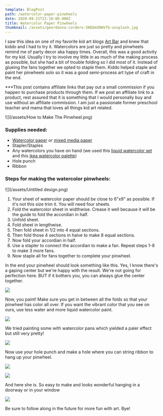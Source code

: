 ```yaml
---
template: BlogPost
path: /watercolor-paper-pinwheels
date: 2020-09-21T22:10:00.000Z
title: Watercolor Paper Pinwheels
thumbnail: /assets/geordanna-cordero-5NE6mX0WVfQ-unsplash.jpg
---
```

I saw this idea on one of my favorite kid art blogs [Art Bar](https://www.artbarblog.com/watercolor-paper-pinwheels/) and knew that kiddo and I had to try it. Watercolors are just so pretty and pinwheels remind me of party decor aka happy times. Overall, this was a good activity for my kid. Usually I try to involve my little in as much of the making process as possible, but she had a bit of trouble folding so I did most of it. Instead of glueing the fans together we opted to staple them. Kiddo helped staple and paint her pinwheels solo so it was a good semi-process art type of craft in the end. 

\*\**This post contains affiliate links that pay out a small commission if you happen to purchase products through them.  If we post an affiliate link to a product, rest assured that it is something that I would personally buy and use without an affiliate commission. I am just a passionate former preschool teacher and mama that loves all things kid art related. 

![](/assets/How to Make The Pinwheel.png)

### Supplies needed:

* [Watercolor paper](https://www.amazon.com/Bee-Paper-Watercolor-6-Inch-1153P50-609/dp/B0044SAXKQ/ref=sr_1_1?crid=1G5M8VIK6XLWZ&dchild=1&keywords=aquabee+paper+100%25cotton&qid=1600711121&sprefix=aqua+bee+paper%2Caps%2C208&sr=8-1) or [mixed media paper](https://amzn.to/3gBpLSp)
* Stapler/Staples
* Any watercolors you have on hand (we used this [liquid watercolor set](https://www.amazon.com/Dr-Ph-Martins-Radiant-Concentrated/dp/B000P7V3T0/ref=sr_1_1?crid=1FMW3U3P5MPFJ&dchild=1&keywords=dr+ph+martins+radiant+concentrated+watercolor&qid=1600711490&sprefix=dr+ph+martins%2Caps%2C273&sr=8-1) and this [ikea watercolor palette](https://www.ikea.com/us/en/p/mala-watercolor-box-mixed-colors-assorted-colors-20193267/))
* Hole punch
* Ribbon

### Steps for making the watercolor pinwheels:

![](/assets/Untitled design.png)

1. Your sheet of watercolor paper should be close to 6"x9" as possible. If it's not this size trim it. You will need four sheets.
2. Fold the watercolor sheet in widthwise. Crease it well because it will be the guide to fold the accordian in half. 
3. Unfold sheet.
4. Fold sheet in lengthwise. 
5. Then fold sheet in 1/2 into 4 equal sections. 
6. Then fold those 4 sections in halve to make 8 equal sections.
7. Now fold your accordian in half. 
8. Use a stapler to connect the accordian to make a fan. Repeat steps 1-8 to make 3 more fans. 
9. Now staple all for fans together to complete your pinwheel.

In the end your pinwheel should look something like this. Yes, I know there's a gaping center but we're happy with the result. We're not going for perfection here. BUT if it bothers you, you can always glue the center together.

![](/assets/IMG_8741.jpeg)

Now, you paint! Make sure you get in between all the folds so that your pinwheel has color all over. If you want the vibrant color that you see on ours, use less water and more liquid watercolor paint. 

![](/assets/IMG_4515.jpeg)

We tried painting some with watercolor pans which yielded a paler effect but still very pretty!

![](/assets/IMG_4519.jpeg)

Now use your hole punch and make a hole where you can string ribbon to hang up your pinwheel.

![](/assets/IMG_8783.jpeg)

![](/assets/IMG_8784.jpeg)

And here she is. So easy to make and looks wonderful hanging in a doorway or in your window 

![](/assets/IMG_8786.jpeg)

Be sure to follow along in the future for more fun with art. Bye!
